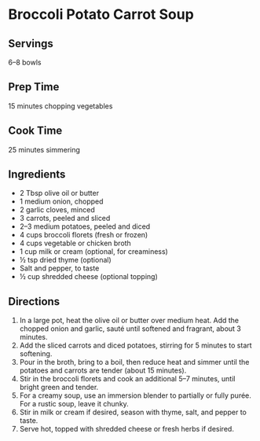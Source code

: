 # Broccoli Potato Carrot Soup

## Servings  
6–8 bowls  

## Prep Time  
15 minutes chopping vegetables  

## Cook Time  
25 minutes simmering  

## Ingredients  

* 2 Tbsp olive oil or butter  
* 1 medium onion, chopped  
* 2 garlic cloves, minced  
* 3 carrots, peeled and sliced  
* 2–3 medium potatoes, peeled and diced  
* 4 cups broccoli florets (fresh or frozen)  
* 4 cups vegetable or chicken broth  
* 1 cup milk or cream (optional, for creaminess)  
* ½ tsp dried thyme (optional)  
* Salt and pepper, to taste  
* ½ cup shredded cheese (optional topping)  

## Directions  

1. In a large pot, heat the olive oil or butter over medium heat. Add the chopped onion and garlic, sauté until softened and fragrant, about 3 minutes.  
2. Add the sliced carrots and diced potatoes, stirring for 5 minutes to start softening.  
3. Pour in the broth, bring to a boil, then reduce heat and simmer until the potatoes and carrots are tender (about 15 minutes).  
4. Stir in the broccoli florets and cook an additional 5–7 minutes, until bright green and tender.  
5. For a creamy soup, use an immersion blender to partially or fully purée. For a rustic soup, leave it chunky.  
6. Stir in milk or cream if desired, season with thyme, salt, and pepper to taste.  
7. Serve hot, topped with shredded cheese or fresh herbs if desired.  
